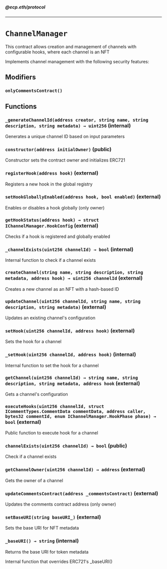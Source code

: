 ##### @ecp.eth/protocol

----

# `ChannelManager`

This contract allows creation and management of channels with configurable hooks, where each channel is an NFT


Implements channel management with the following security features:



## Modifiers

### `onlyCommentsContract()`








## Functions

### `_generateChannelId(address creator, string name, string description, string metadata) → uint256` (internal)

Generates a unique channel ID based on input parameters




### `constructor(address initialOwner)` (public)

Constructor sets the contract owner and initializes ERC721




### `registerHook(address hook)` (external)

Registers a new hook in the global registry




### `setHookGloballyEnabled(address hook, bool enabled)` (external)

Enables or disables a hook globally (only owner)




### `getHookStatus(address hook) → struct IChannelManager.HookConfig` (external)

Checks if a hook is registered and globally enabled




### `_channelExists(uint256 channelId) → bool` (internal)

Internal function to check if a channel exists




### `createChannel(string name, string description, string metadata, address hook) → uint256 channelId` (external)

Creates a new channel as an NFT with a hash-based ID




### `updateChannel(uint256 channelId, string name, string description, string metadata)` (external)

Updates an existing channel's configuration




### `setHook(uint256 channelId, address hook)` (external)

Sets the hook for a channel




### `_setHook(uint256 channelId, address hook)` (internal)

Internal function to set the hook for a channel




### `getChannel(uint256 channelId) → string name, string description, string metadata, address hook` (external)

Gets a channel's configuration




### `executeHooks(uint256 channelId, struct ICommentTypes.CommentData commentData, address caller, bytes32 commentId, enum IChannelManager.HookPhase phase) → bool` (external)

Public function to execute hook for a channel




### `channelExists(uint256 channelId) → bool` (public)

Check if a channel exists




### `getChannelOwner(uint256 channelId) → address` (external)

Gets the owner of a channel




### `updateCommentsContract(address _commentsContract)` (external)

Updates the comments contract address (only owner)




### `setBaseURI(string baseURI_)` (external)

Sets the base URI for NFT metadata




### `_baseURI() → string` (internal)

Returns the base URI for token metadata


Internal function that overrides ERC721's _baseURI()



